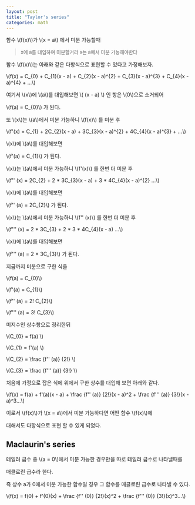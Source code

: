 ```yaml
---
layout: post
title: "Taylor's series"
categories: math
---
```


<!-- begin_excerpt -->

함수 \\(f(x)\\)가 \\(x = a\\) 에서 미분 가능할때

> <font size="2"> 
> x에 a를 대입하여 미분할거라 x는 a에서 미분 가능해야한다
> </font>

함수 \\(f(x)\\)는 아래와 같은 다항식으로 표현할 수 있다고 가정해보자.

\\(f(x) = C_{0} + C_{1}(x - a) + C_{2}(x - a)^{2} + C_{3}(x - a)^{3} + C_{4}(x - a)^{4} + ...\\)

<!-- end_excerpt -->

여기서 \\(x\\)에 \\(a\\)를 대입해보면 \\( (x - a) \\) 인 항은 \\(0\\)으로 소거되어

\\(f(a) = C_{0}\\) 가 된다.

또 \\(x\\)는 \\(a\\)에서 미분 가능하니 \\(f(x)\\) 를 미분 후

\\(f'(x) = C_{1} + 2C_{2}(x - a) + 3C_{3}(x - a)^{2} + 4C_{4}(x - a)^{3} + ...\\)

\\(x\\)에 \\(a\\)를 대입해보면 

\\(f'(a) = C_{1}\\) 가 된다.

\\(x\\)는 \\(a\\)에서 미분 가능하니 \\(f'(x)\\) 를 한번 더 미분 후

\\(f'' (x) = 2C_{2} + 2 * 3C_{3}(x - a) + 3 * 4C_{4}(x - a)^{2} ...\\)

\\(x\\)에 \\(a\\)를 대입해보면 

\\(f'' (a) = 2C_{2}\\) 가 된다.

\\(x\\)는 \\(a\\)에서 미분 가능하니 \\(f'' (x)\\) 를 한번 더 미분 후

\\(f''' (x) = 2 * 3C_{3} + 2 * 3 * 4C_{4}(x - a) ...\\)

\\(x\\)에 \\(a\\)를 대입해보면 

\\(f''' (a) = 2 * 3C_{3}\\) 가 된다.


지금까지 미분으로 구한 식을

\\(f(a) = C_{0}\\) 

\\(f'(a) = C_{1}\\)

\\(f'' (a) = 2! C_{2}\\)

\\(f''' (a) = 3! C_{3}\\)

미지수인 상수항으로 정리한뒤

\\(C_{0} = f(a) \\) 

\\(C_{1} = f'(a) \\)

\\(C_{2} = \frac {f'' (a)} {2!} \\)

\\(C_{3} = \frac {f''' (a)} {3!} \\)

처음에 가정으로 잡은 식에 위에서 구한 상수를 대입해 보면 아래와 같다.

\\(f(x) = f(a) + f'(a)(x - a) + \frac {f'' (a)} {2!}(x - a)^2 + \frac {f''' (a)} {3!}(x - a)^3...\\)

이로서 \\(f(x)\\)가 \\(x = a\\)에서 미분 가능하다면 어떤 함수 \\(f(x)\\)에

대해서도 다항식으로 표현 할 수 있게 되었다.


## Maclaurin's series

테일러 급수 중 \\(a = 0\\)에서 미분 가능한 경우만을 따로 테일러 급수로 나타낼때를

매클로린 급수라 한다.

즉 상수 a가 0에서 미분 가능한 함수일 경우 그 함수를 매클로린 급수로 나타낼 수 있다.

\\(f(x) = f(0) + f'(0)(x) + \frac {f'' (0)} {2!}(x)^2 + \frac {f''' (0)} {3!}(x)^3...\\)












